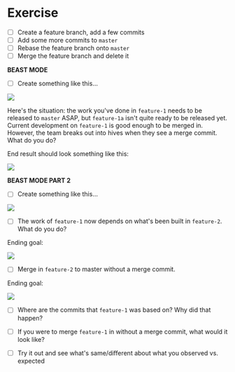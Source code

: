 # Exercise

- [ ] Create a feature branch, add a few commits
- [ ] Add some more commits to `master`
- [ ] Rebase the feature branch onto `master`
- [ ] Merge the feature branch and delete it

**BEAST MODE**

- [ ] Create something like this...

![](https://user-images.githubusercontent.com/5187404/53471626-28d32e00-3a1a-11e9-9bc1-bf4462735ab1.png)

Here's the situation: the work you've done in `feature-1` needs to be released to `master` ASAP, but `feature-1a` isn't quite ready to be released yet. Current development on `feature-1` is good enough to be merged in. However, the team breaks out into hives when they see a merge commit. What do you do?

End result should look something like this:

![](https://user-images.githubusercontent.com/5187404/53471800-b7e04600-3a1a-11e9-8213-c5fa0d8776e7.png)

**BEAST MODE PART 2**

- [ ] Create something like this...

![](https://user-images.githubusercontent.com/5187404/53473002-21ae1f00-3a1e-11e9-8c7f-dced15267517.png)

- [ ] The work of `feature-1` now depends on what's been built in `feature-2`. What do you do?

Ending goal:

![](https://user-images.githubusercontent.com/5187404/53473179-85384c80-3a1e-11e9-9d5e-644f25a831b4.png)

- [ ] Merge in `feature-2` to master without a merge commit.

Ending goal:

![](https://user-images.githubusercontent.com/5187404/53473331-f972f000-3a1e-11e9-9ba2-b349ee55b97e.png)

- [ ] Where are the commits that `feature-1` was based on? Why did that happen?
- [ ] If you were to merge `feature-1` in without a merge commit, what would it look like?
- [ ] Try it out and see what's same/different about what you observed vs. expected

